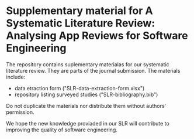 # Supplementary material for A Systematic Literature Review: Analysing App Reviews for Software Engineering

The repository contains suplementary materialas for our systematic literature review. They are parts of the journal submission. The materials include:

- data etraction form ("SLR-data-extraction-form.xlsx")
- repository listing surveyed studies ("SLR-bibliography.bib")

Do not duplicate the materials nor distribute them without authors' permission. 

We hope the new knowledge proviaded in our SLR will contribute to improving the quality of software engineering.




